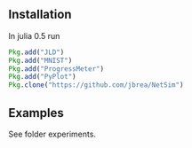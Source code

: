 ## Installation 
In julia 0.5 run
```julia
Pkg.add("JLD")
Pkg.add("MNIST")
Pkg.add("ProgressMeter")
Pkg.add("PyPlot")
Pkg.clone("https://github.com/jbrea/NetSim")
```

## Examples
See folder experiments.
